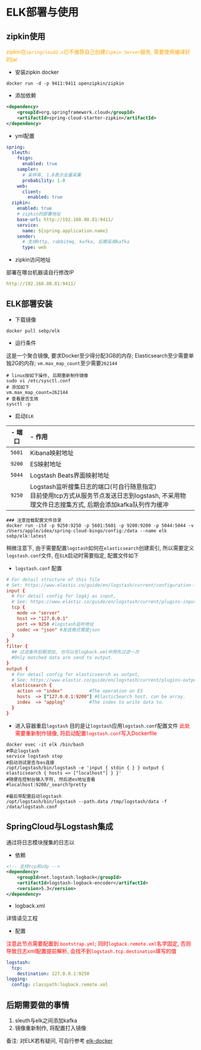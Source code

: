 # ELK部署与使用

## zipkin使用

<font color='orange'>zipkin在`springcloud2.x`已不推荐自己创建`Zipkin Server`服务, 需要使用编译好的jar</font>

- 安装zipkin docker

```shell
docker run -d -p 9411:9411 openzipkin/zipkin
```

- 添加依赖

```xml
<dependency>
	<groupId>org.springframework.cloud</groupId>
	<artifactId>spring-cloud-starter-zipkin</artifactId>
</dependency>
```

- yml配置

```yml
spring: 
  sleuth: 
    feign: 
      enabled: true
    sampler: 
      # 采样率, 1.0表示全量采集
      probability: 1.0
    web: 
      client: 
        enabled: true
  zipkin: 
    enabled: true
    # zipkin的部署地址
    base-url: http://192.168.80.81:9411/
    service: 
      name: ${spring.application.name}
    sender: 
      # 支持http, rabbitmq, kafka, 后期采用kafka
      type: web   
```

- zipkin访问地址

部署在哪台机器请自行修改IP
```yml
http://192.168.80.81:9411/
```

## ELK部署安装

- 下载镜像

```shell
docker pull sebp/elk
```
- 运行条件

这是一个聚合镜像, 要求Docker至少得分配3GB的内存; Elasticsearch至少需要单独2G的内存; `vm.max_map_count`至少需要`262144`
```shell
# linux按如下操作, 后期重新制作镜像 
sudo vi /etc/sysctl.conf
# 添加如下
vm.max_map_count=262144
# 查看是否生效
sysctl -p

```

- 启动`ELK` 

|- 端口  |- 作用 |
:----:|:----
`5601`|Kibana映射地址
`9200`|ES映射地址
`5044`|Logstash Beats界面映射地址
`9250`|Logstash监听搜集日志的端口(可自行随意指定)<br>目前使用tcp方式从服务节点发送日志到logstash, 不采用物理文件日志搜集方式, 后期会添加kafka队列作为缓冲
```shell
### 注意挂载配置文件目录
docker run -itd -p 9250:9250 -p 5601:5601 -p 9200:9200 -p 5044:5044 -v /Users/apple/idea/spring-cloud-bingo/config:/data --name elk sebp/elk:latest 
```

稍微注意下, 由于需要配置`logstash`如何在`elasticsearch`创建索引, 所以需要定义`logstash.conf`文件, 在`ELK`启动时需要指定, 配置文件如下

- `logstash.conf` 配置

```conf
# For detail structure of this file
# Set: https://www.elastic.co/guide/en/logstash/current/configuration-file-structure.html
input {
  # For detail config for log4j as input,
  # See: https://www.elastic.co/guide/en/logstash/current/plugins-inputs-log4j.html
  tcp {
    mode => "server"
    host => "127.0.0.1"
    port => 9250 #logstash监听地址
    codec => "json" #发送格式需是json
  }
}
filter {
  ## 过滤条件后期添加, 也可以在logback.xml中预先过滤一次
  #Only matched data are send to output.
}
output {
  # For detail config for elasticsearch as output,
  # See: https://www.elastic.co/guide/en/logstash/current/plugins-outputs-elasticsearch.html
  elasticsearch {
    action => "index"          #The operation on ES
    hosts  => ["127.0.0.1:9200"] #ElasticSearch host, can be array.
    index  => "applog"         #The index to write data to.
  }
}
```

- 进入容器重启`logstash`
目的是让`logstash`应用`logstash.conf`配置文件
<font color='red'> 此处需要重新制作镜像, 将启动配置`logstash.conf`写入Dockerfile</font>

```shell
docker exec -it elk /bin/bash
#停止logstash
service logstash stop
#启动测试是否与es连接
/opt/logstash/bin/logstash -e 'input { stdin { } } output { elasticsearch { hosts => ["localhost"] } }'
#随便在控制台输入字符, 然后进es地址查看
#localhost:9200/_search?pretty

#最后带配置启动logstash
/opt/logstash/bin/logstash --path.data /tmp/logstash/data -f /data/logstash.conf
```

## SpringCloud与Logstash集成
通过将日志模块搜集的日志以

- 依赖

```xml
<!-- 支持tcp和udp -->
<dependency>
	<groupId>net.logstash.logback</groupId>
	<artifactId>logstash-logback-encoder</artifactId>
	<version>5.3</version>
</dependency>
```

- logback.xml

详情请见工程

- 配置

<font color='red'>注意此节点需要配置到 `bootstrap.yml`;
同时`logback.remote.xml`名字固定, 否则导致日志xml配置提前解析, 会找不到`logstash.tcp.destination`填写的值</font>
```yml
logstash: 
  tcp:
    destination: 127.0.0.1:9250
logging: 
  config: classpath:logback.remote.xml
```

## 后期需要做的事情

1. sleuth与elk之间添加kafka
2. 镜像重新制作, 将配置打入镜像

备注:
对ELK若有疑问, 可自行参考 [elk-docker
](https://elk-docker.readthedocs.io/)